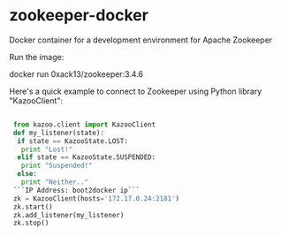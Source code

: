 # zookeeper-docker
Docker container for a development environment for Apache Zookeeper

Run the image:

docker run 0xack13/zookeeper:3.4.6

Here's a quick example to connect to Zookeeper using Python library "KazooClient":

```python

 from kazoo.client import KazooClient
 def my_listener(state):
  if state == KazooState.LOST:
   print "Lost!"
  elif state == KazooState.SUSPENDED:
   print "Suspended!"
  else:
   print "Neither.."
 ```IP Address: boot2docker ip```
 zk = KazooClient(hosts='172.17.0.24:2181')
 zk.start()
 zk.add_listener(my_listener)
 zk.stop()

```
